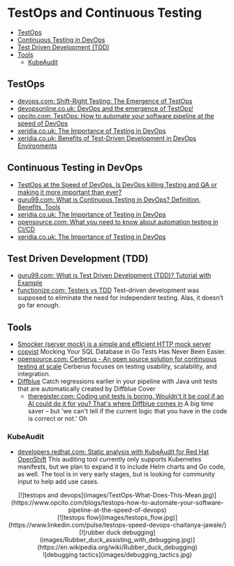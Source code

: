 # TestOps and Continuous Testing
- [TestOps](#testops)
- [Continuous Testing in DevOps](#continuous-testing-in-devops)
- [Test Driven Development (TDD)](#test-driven-development-tdd)
- [Tools](#tools)
	- [KubeAudit](#kubeaudit)

## TestOps
- [devops.com: Shift-Right Testing: The Emergence of TestOps](https://devops.com/shift-right-testing-the-emergence-of-testops/)
- [devopsonline.co.uk: DevOps and the emergence of TestOps!](https://www.devopsonline.co.uk/devops-and-the-emergence-of-testops/)
- [opcito.com: TestOps: How to automate your software pipeline at the speed of DevOps](https://www.opcito.com/blogs/testops-how-to-automate-your-software-pipeline-at-the-speed-of-devops)
- [xeridia.co.uk: The Importance of Testing in DevOps](https://www.xeridia.co.uk/blog/importance-testing-devops)
- [xeridia.co.uk: Benefits of Test-Driven Development in DevOps Environments](https://www.xeridia.co.uk/blog/benefits-test-driven-development-devops-environments)

## Continuous Testing in DevOps
- [TestOps at the Speed of DevOps. Is DevOps killing Testing and QA or making it more important than ever?](https://www.linkedin.com/pulse/testops-speed-devops-chaitanya-jawale/)
- [guru99.com: What is Continuous Testing in DevOps? Definition, Benefits, Tools](https://www.guru99.com/continuous-testing.html)
- [xeridia.co.uk: The Importance of Testing in DevOps](https://www.xeridia.co.uk/blog/importance-testing-devops)
- [opensource.com: What you need to know about automation testing in CI/CD](https://opensource.com/article/20/7/automation-testing-cicd)
- [xeridia.co.uk: The Importance of Testing in DevOps](https://www.xeridia.co.uk/blog/importance-testing-devops)

## Test Driven Development (TDD)
- [guru99.com: What is Test Driven Development (TDD)? Tutorial with Example](https://www.guru99.com/test-driven-development.html)
- [functionize.com: Testers vs TDD](https://www.functionize.com/blog/testers-vs-tdd/) Test-driven development was supposed to eliminate the need for independent testing. Alas, it doesn’t go far enough.

## Tools
- [Smocker (server mock) is a simple and efficient HTTP mock server](https://github.com/Thiht/smocker)
- [copyist](https://github.com/cockroachdb/copyist) Mocking Your SQL Database in Go Tests Has Never Been Easier.
- [opensource.com: Cerberus - An open source solution for continuous testing at scale](https://opensource.com/article/20/8/cerberus-test-automation) Cerberus focuses on testing usability, scalability, and integration.
- [Diffblue](https://www.diffblue.com/) Catch regressions earlier in your pipeline with Java unit tests that are automatically created by Diffblue Cover
    - [theregister.com: Coding unit tests is boring. Wouldn't it be cool if an AI could do it for you? That's where Diffblue comes in](https://www.theregister.com/2020/09/21/diffblue_let_ai_code_unit_tests) A big time saver – but 'we can't tell if the current logic that you have in the code is correct or not.' Oh

### KubeAudit 
- [developers.redhat.com: Static analysis with KubeAudit for Red Hat OpenShift](https://developers.redhat.com/blog/2020/10/09/static-analysis-with-kubeaudit-for-red-hat-openshift/) This auditing tool currently only supports Kubernetes manifests, but we plan to expand it to include Helm charts and Go code, as well. The tool is in very early stages, but is looking for community input to help add use cases.

<center>
[![testops and devops](images/TestOps-What-Does-This-Mean.jpg)](https://www.opcito.com/blogs/testops-how-to-automate-your-software-pipeline-at-the-speed-of-devops)
</center>

<center>
[![testops flow](images/testops_flow.jpg)](https://www.linkedin.com/pulse/testops-speed-devops-chaitanya-jawale/)
</center>

<center>
[![rubber duck debugging](images/Rubber_duck_assisting_with_debugging.jpg)](https://en.wikipedia.org/wiki/Rubber_duck_debugging)
</center>

<center>
![debugging tactics](images/debugging_tactics.jpg)
</center>
